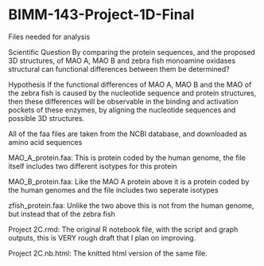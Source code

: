 # BIMM-143-Project-1D-Final

Files needed for analysis

Scientific Question By comparing the protein sequences, and the proposed 3D structures, of MAO A, MAO B and zebra fish monoamine oxidases structural can functional differences between them be determined?

Hypothesis If the functional differences of MAO A, MAO B and the MAO of the zebra fish is caused by the nucleotide sequence and protein structures, then these differences will be observable in the binding and activation pockets of these enzymes, by aligning the nucleotide sequences and possible 3D structures.

All of the faa files are taken from the NCBI database, and downloaded as amino acid sequences

MAO_A_protein.faa: This is protein coded by the human genome, the file itself includes two different isotypes for this protein

MAO_B_protein.faa: Like the MAO A protein above it is a protein coded by the human genomes and the file includes two seperate isotypes

zfish_protein.faa: Unlike the two above this is not from the human genome, but instead that of the zebra fish

Project 2C.rmd: The original R notebook file, with the script and graph outputs, this is VERY rough draft that I plan on improving.

Project 2C.nb.html: The knitted html version of the same file.
